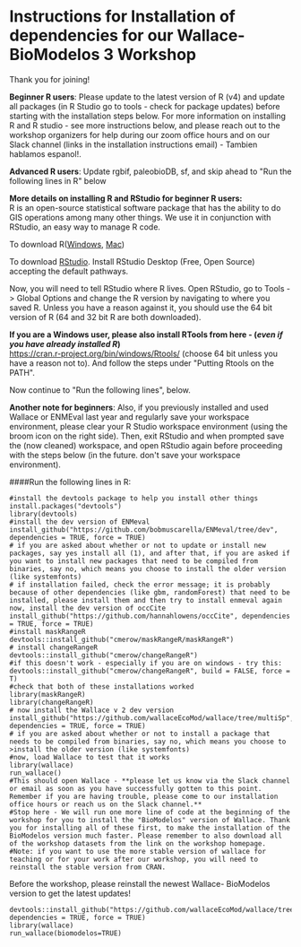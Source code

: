 # Instructions for Installation of dependencies for our Wallace-BioModelos 3 Workshop
Thank you for joining!

**Beginner R users**: Please update to the latest version of R (v4) and update all packages (in R Studio go to tools - check for package updates) before starting with the installation steps below. For more information on installing R and R studio - see more instructions below, and please reach out to the workshop organizers for help during our zoom office hours and on our Slack channel (links in the installation instructions email) - Tambien hablamos espanol!.

**Advanced R users**: Update rgbif, paleobioDB, sf, and skip ahead to "Run the following lines in R" below

**More details on installing R and RStudio for beginner R users:**<br>
R is an open-source statistical software package that has the ability to do GIS operations among many other things. We use it in conjunction with RStudio, an easy way to manage R code.

To download R([Windows](https://cran.r-project.org/bin/windows/base/), [Mac](https://cran.rstudio.com/bin/macosx/))<br>
            
To download [RStudio](https://www.rstudio.com/products/rstudio/download/). Install RStudio Desktop (Free, Open Source) accepting the default pathways.<br>

Now, you will need to tell RStudio where R lives. Open RStudio, go to Tools -> Global Options and change the R version by navigating to where you saved R. Unless you have a reason against it, you should use the 64 bit version of R (64 and 32 bit R are both downloaded).

**If you are a Windows user, please also install RTools from here - (*even if you have already installed R*)**<br>
https://cran.r-project.org/bin/windows/Rtools/ (choose 64 bit unless you have a reason not to). And follow the steps under "Putting Rtools on the PATH".

Now continue to "Run the following lines", below.

**Another note for beginners**: Also, if you previously installed and used Wallace or ENMEval last year and regularly save your workspace environment, please clear your R Studio workspace environment (using the broom icon on the right side). Then, exit RStudio and when prompted save the (now cleaned) workspace, and open RStudio again before proceeding with the steps below (in the future. don't save your workspace environment).


####Run the following lines in R:
```{r}
#install the devtools package to help you install other things
install.packages("devtools")
library(devtools)
#install the dev version of ENMeval
install_github("https://github.com/bobmuscarella/ENMeval/tree/dev", dependencies = TRUE, force = TRUE)
# if you are asked about whether or not to update or install new packages, say yes install all (1), and after that, if you are asked if you want to install new packages that need to be compiled from binaries, say no, which means you choose to install the older version (like systemfonts)
# if installation failed, check the error message; it is probably because of other dependencies (like gbm, randomForest) that need to be installed, please install them and then try to install enmeval again now, install the dev version of occCite
install_github("https://github.com/hannahlowens/occCite", dependencies = TRUE, force = TRUE)
#install maskRangeR
devtools::install_github("cmerow/maskRangeR/maskRangeR")
# install changeRangeR
devtools::install_github("cmerow/changeRangeR")
#if this doesn't work - especially if you are on windows - try this:
devtools::install_github("cmerow/changeRangeR", build = FALSE, force = T)
#check that both of these installations worked
library(maskRangeR)
library(changeRangeR)
# now install the Wallace v 2 dev version
install_github("https://github.com/wallaceEcoMod/wallace/tree/multiSp", dependencies = TRUE, force = TRUE)
# if you are asked about whether or not to install a package that needs to be compiled from binaries, say no, which means you choose to >install the older version (like systemfonts)
#now, load Wallace to test that it works
library(wallace)
run_wallace()
#This should open Wallace - **please let us know via the Slack channel or email as soon as you have successfully gotten to this point. Remember if you are having trouble, please come to our installation office hours or reach us on the Slack channel.**
#Stop here - We will run one more line of code at the beginning of the workshop for you to install the "BioModelos" version of Wallace. Thank you for installing all of these first, to make the installation of the BioModelos version much faster. Please remember to also download all of the workshop datasets from the link on the workshop homepage.
#Note: if you want to use the more stable version of wallace for teaching or for your work after our workshop, you will need to reinstall the stable version from CRAN.
```

Before the workshop, please reinstall the newest Wallace- BioModelos version to get the latest updates!
```{r}
devtools::install_github("https://github.com/wallaceEcoMod/wallace/tree/biomodelos", dependencies = TRUE, force = TRUE)
library(wallace)
run_wallace(biomodelos=TRUE)
```


